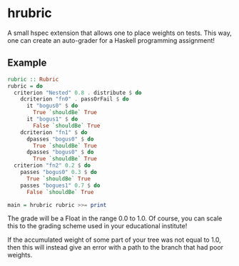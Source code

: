 # hrubric

A small hspec extension that allows one to place weights on
tests. This way, one can create an auto-grader for
a Haskell programming assignment!

## Example

```Haskell
rubric :: Rubric
rubric = do
  criterion "Nested" 0.8 . distribute $ do
    dcriterion "fn0" . passOrFail $ do
      it "bogus0" $ do
        True `shouldBe` True
      it "bogus1" $ do
        False `shouldBe` True
    dcriterion "fn1" $ do
      dpasses "bogus0" $ do
        True `shouldBe` True
      dpasses "bogus0" $ do
        True `shouldBe` True
  criterion "fn2" 0.2 $ do
    passes "bogus0" 0.3 $ do
      True `shouldBe` True
    passes "bogues1" 0.7 $ do
      False `shouldBe` True

main = hrubric rubric >>= print
```

The grade will be a Float in the range 0.0 to 1.0.
Of course, you can scale this to the grading scheme
used in your educational institute!

If the accumulated weight of some part of your tree
was not equal to 1.0, then this will instead give an
error with a path to the branch that had poor weights.
